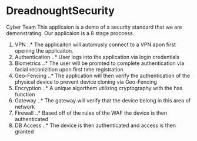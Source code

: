 # DreadnoughtSecurity
Cyber Team
This applicaion is a demo of a security standard that we are demonstrating.
Our applicaion is a 8 stage proccess. 

1. VPN
..* The applicaiton will automusly connect to a VPN apon first opening the applicaiton.
2. Authentication
..* User logs into the application via login credentials
3. Biometrics
..* The user will be promted to complete authentication via facial reconizition upon first time registration
4. Geo-Fencing
..* The application will then verify the authentication of the physical device to prevent device cloning via Geo-Fencing
5. Encryption 
..* A unique algorthem utilizing cryptography with the has function
6. Gateway
..* The gateway will verify that the device belong in this area of network 
7. Firewall
..* Based off of the rules of the WAF the device is then authenticated
8. DB Access 
..* The device is then authenticated and access is then granted
